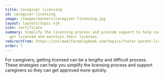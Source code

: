 ```yaml
---
title: Caregiver licensing
id: caregiver-licensing
image: /images/banners/caregiver-licensing.jpg
layout: layouts/topic.njk
icon: certificate
summary: Simplify the licensing process and provide support to help caregivers
  get licensed and maintain their licenses.
redirectFrom: https://childwelfareplaybook.com/topics/foster-parent-licensing/
order: 7
---
```


For caregivers, getting licensed can be a lengthy and difficult process. These strategies can help you simplify the licensing process and support caregivers so they can get approved more quickly.